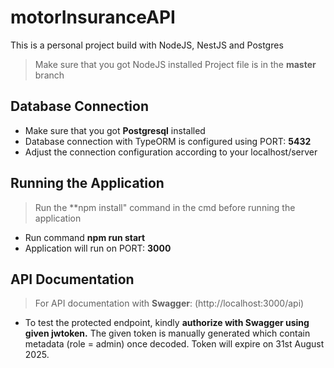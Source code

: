 # motorInsuranceAPI
This is a personal project build with NodeJS, NestJS and Postgres

> Make sure that you got NodeJS installed
> Project file is in the **master** branch

## Database Connection
- Make sure that you got **Postgresql** installed
- Database connection with TypeORM is configured using PORT: **5432**
- Adjust the connection configuration according to your localhost/server

## Running the Application
> Run the **npm install" command in the cmd before running the application
- Run command **npm run start**
- Application will run on PORT: **3000**

## API Documentation
> For API documentation with **Swagger**: (http://localhost:3000/api)
- To test the protected endpoint, kindly **authorize with Swagger using given jwtoken.** The given token is manually generated which contain metadata (role = admin) once decoded. Token will expire on 31st August 2025. 
